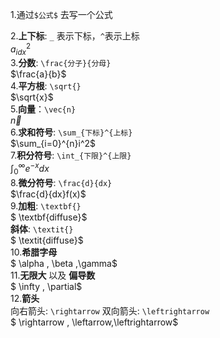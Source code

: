 1.通过`$公式$` 去写一个公式

2.**上下标**: `_` 表示下标，`^`表示上标   
$a_{idx}^2$  
3.**分数**: `\frac{分子}{分母}`   
$\frac{a}{b}$     
4.**平方根**: `\sqrt{}`   
$\sqrt{x}$    
5.**向量**：`\vec{n}`   
$\vec{n}$   
6.**求和符号**: `\sum_{下标}^{上标}`  
$\sum_{i=0}^{n}i^2$   
7.**积分符号**: `\int_{下限}^{上限}`   
$\int_{0}^{\infty}e^{-x}dx$   
8.**微分符号**: `\frac{d}{dx}`   
$\frac{d}{dx}f(x)$   
9.**加粗**: `\textbf{}`  
$ \textbf{diffuse}$   
**斜体**: `\textit{}`   
$ \textit{diffuse}$    
10.**希腊字母**   
$ \alpha , \beta ,\gamma$    
11.**无限大** 以及 **偏导数**   
$ \infty , \partial$     
12.**箭头**   
向右箭头: `\rightarrow`
双向箭头: `\leftrightarrow`   
$ \rightarrow , \leftarrow,\leftrightarrow$  
